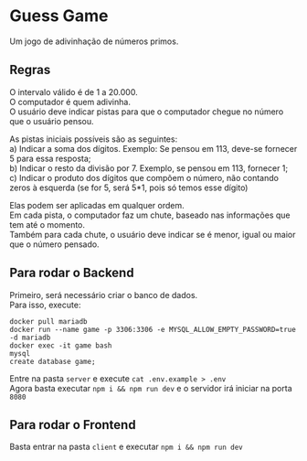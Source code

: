 # Guess Game
  Um jogo de adivinhação de números primos.

## Regras
  O intervalo válido é de 1 a 20.000.  
  O computador é quem adivinha.  
  O usuário deve indicar pistas para que o computador chegue no número que o usuário pensou.    
  
  As pistas iniciais possíveis são as seguintes:  
    a) Indicar a soma dos dígitos. Exemplo: Se pensou em 113, deve-se fornecer 5 para essa resposta;  
    b) Indicar o resto da divisão por 7. Exemplo, se pensou em 113, fornecer 1;   
    c) Indicar o produto dos dígitos que compõem o número, não contando zeros à esquerda (se for 5, será 5*1, pois só temos esse dígito)  

  Elas podem ser aplicadas em qualquer ordem.  
  Em cada pista, o computador faz um chute, baseado nas informações que tem até o momento.  
  Também para cada chute, o usuário deve indicar se é menor, igual ou maior que o número pensado.  

## Para rodar o Backend
  Primeiro, será necessário criar o banco de dados.  
  Para isso, execute: 
  ```
  docker pull mariadb
  docker run --name game -p 3306:3306 -e MYSQL_ALLOW_EMPTY_PASSWORD=true -d mariadb
  docker exec -it game bash
  mysql
  create database game;
  ```
    
  Entre na pasta `server` e execute `cat .env.example > .env`  
  Agora basta executar `npm i && npm run dev` e o servidor irá iniciar na porta `8080`

## Para rodar o Frontend
  Basta entrar na pasta `client` e executar `npm i && npm run dev`  
  
